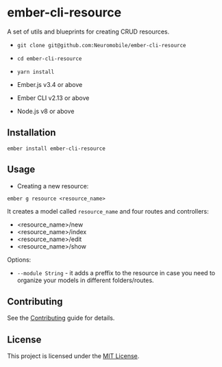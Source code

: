 # ember-cli-resource

A set of utils and blueprints for creating CRUD resources.


* `git clone git@github.com:Neuromobile/ember-cli-resource`
* `cd ember-cli-resource`
* `yarn install`

* Ember.js v3.4 or above
* Ember CLI v2.13 or above
* Node.js v8 or above


Installation
------------------------------------------------------------------------------

```
ember install ember-cli-resource
```


Usage
------------------------------------------------------------------------------

* Creating a new resource:

```
ember g resource <resource_name>
```

It creates a model called `resource_name` and four routes and controllers:
* <resource_name>/new
* <resource_name>/index
* <resource_name>/edit
* <resource_name>/show

Options:

* `--module String` - it adds a preffix to the resource in case you need to organize your models in different folders/routes.


Contributing
------------------------------------------------------------------------------

See the [Contributing](CONTRIBUTING.md) guide for details.


License
------------------------------------------------------------------------------

This project is licensed under the [MIT License](LICENSE.md).
